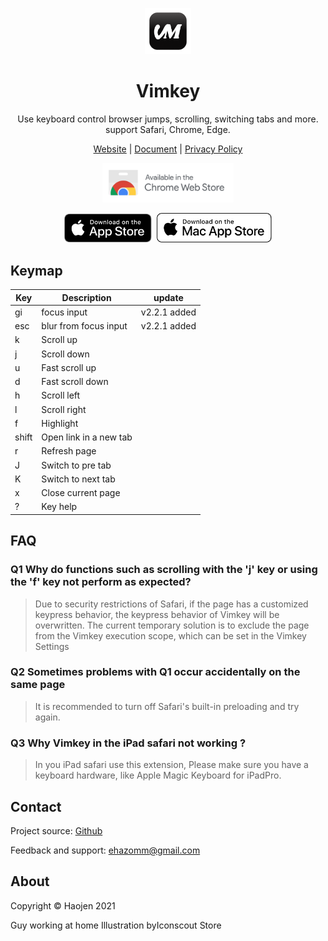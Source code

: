 
<p align="center">
  <img src="https://github.com/Haojen/vimkey/blob/main/src/assets/logo.png" width="74px">
</p>
<h1 align="center"> 
  <strong>Vimkey</strong>
</h1> 
<p align="center">
  Use keyboard control browser jumps, scrolling, switching tabs and more. support Safari, Chrome, Edge.
</p>
<p align="center">
  <a href="https://haojen.github.io/vimkey">Website</a> | <a href="https://haojen.github.io/vimkey/#/support">Document</a> | <a href="https://haojen.github.io/vimkey/#/privacy">Privacy Policy</a>
</p>

<p align="center">
    <img src="src/assets/chrome-webstore.svg" width="210">
</p>

<p align="center">
    <img src="src/assets/Download_on_the_App_Store_Badge_US-UK_RGB_blk_092917.svg" width="140">
    <img src="src/assets/Download_on_the_Mac_App_Store_Badge_US-UK_RGB_wht_092917.svg" width="184" style="margin-left: 4px;">
</p>

## Keymap

| Key   | Description            | update       |
|-------|------------------------|--------------|
| gi    | focus input            | v2.2.1 added |
| esc | blur from focus input | v2.2.1 added |
| k     | Scroll up              |
| j     | Scroll down            |
| u     | Fast scroll up         |
| d     | Fast scroll down       |
| h     | Scroll left            |
| l     | Scroll right           |
| f     | Highlight              |
| shift | Open link in a new tab |
| r     | Refresh page           |
| J     | Switch to pre tab      |
| K     | Switch to next tab     |
| x     | Close current page     |
| ?     | Key help               |

## FAQ
### Q1 Why do functions such as scrolling with the 'j' key or using the 'f' key not perform as expected?
> Due to security restrictions of Safari, if the page has a customized keypress behavior, the keypress behavior of Vimkey will be overwritten.
> The current temporary solution is to exclude the page from the Vimkey execution scope, which can be set in the Vimkey Settings

### Q2 Sometimes problems with Q1 occur accidentally on the same page
> It is recommended to turn off Safari's built-in preloading and try again.


### Q3 Why Vimkey in the iPad safari not working ?
> In you iPad safari use this extension, 
> Please make sure you have a keyboard hardware, like Apple Magic Keyboard for iPadPro.


## Contact
Project source: [Github](https://github.com/haojen/vimkey)

Feedback and support: <a href="mailto:ehazomm@gmail.com">ehazomm@gmail.com</a>

## About
Copyright © Haojen 2021

Guy working at home Illustration byIconscout Store
